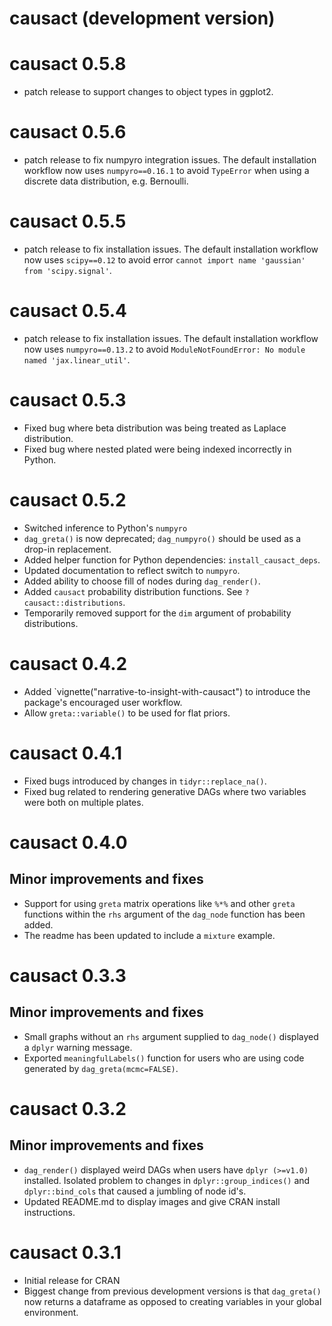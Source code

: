 # causact (development version)

# causact 0.5.8
* patch release to support changes to object types in ggplot2.

# causact 0.5.6
* patch release to fix numpyro integration issues. The default installation workflow now uses `numpyro==0.16.1` to avoid `TypeError` when using a discrete data distribution, e.g. Bernoulli.

# causact 0.5.5
* patch release to fix installation issues. The default installation workflow now uses `scipy==0.12` to avoid error `cannot import name 'gaussian' from 'scipy.signal'`.

# causact 0.5.4
* patch release to fix installation issues. The default installation workflow now uses `numpyro==0.13.2` to avoid `ModuleNotFoundError: No module named 'jax.linear_util'`.

# causact 0.5.3
* Fixed bug where beta distribution was being treated as Laplace distribution.
* Fixed bug where nested plated were being indexed incorrectly in Python.

# causact 0.5.2
* Switched inference to Python's `numpyro`
* `dag_greta()` is now deprecated; `dag_numpyro()` should be used as a drop-in replacement.
* Added helper function for Python dependencies: `install_causact_deps`.
* Updated documentation to reflect switch to `numpyro`.
* Added ability to choose fill of nodes during `dag_render()`.
* Added `causact` probability distribution functions.  See `?causact::distributions`.
* Temporarily removed support for the `dim` argument of probability distributions.

# causact 0.4.2
* Added `vignette("narrative-to-insight-with-causact") to introduce the package's encouraged user workflow.
* Allow `greta::variable()` to be used for flat priors.

# causact 0.4.1
* Fixed bugs introduced by changes in `tidyr::replace_na()`.
* Fixed bug related to rendering generative DAGs where two variables were both on multiple plates.

# causact 0.4.0

## Minor improvements and fixes

* Support for using `greta` matrix operations like `%*%` and other `greta` functions within the `rhs` argument of the `dag_node` function has been added.
* The readme has been updated to include a `mixture` example.

# causact 0.3.3

## Minor improvements and fixes

* Small graphs without an `rhs` argument supplied to `dag_node()` displayed a `dplyr` warning message.
* Exported `meaningfulLabels()` function for users who are using code generated by `dag_greta(mcmc=FALSE)`.

# causact 0.3.2

## Minor improvements and fixes

* `dag_render()` displayed weird DAGs when users have `dplyr (>=v1.0)` installed.  Isolated problem to changes in `dplyr::group_indices()` and `dplyr::bind_cols` that caused a jumbling of node id's.
* Updated README.md to display images and give CRAN install instructions.

# causact 0.3.1

* Initial release for CRAN
* Biggest change from previous development versions is that `dag_greta()` now returns a dataframe as opposed to creating variables in your global environment.

